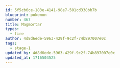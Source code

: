 ```yaml
---
id: 5f5cb6ce-183e-4141-98e7-501cd338bb7b
blueprint: pokemon
number: 467
title: Magmortar
types:
  - fire
author: 4d8d6ede-5963-429f-9c2f-74b897007e0c
tags:
  - stage-1
updated_by: 4d8d6ede-5963-429f-9c2f-74b897007e0c
updated_at: 1716504525
---
```

